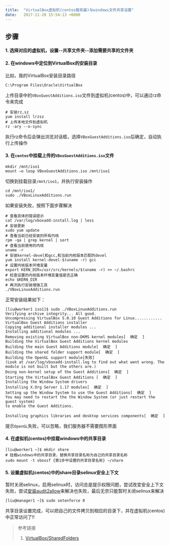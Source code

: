 ```yaml
---
title:  "VirtualBox虚拟机(centos服务器)与windows文件共享设置"
date:   2017-11-20 15:54:13 +0800
---
```


## 步骤

#### 1. 选择对应的虚拟机，设置--共享文件夹--添加需要共享的文件夹
#### 2. 在windows中定位到VirtualBox的安装目录
比如，我的VirtualBox安装目录路径
```Batchfile
C:\Program Files\Oracle\VirtualBox
```
上传目录中的`VBoxGuestAdditions.iso`文件到虚拟机(centos)中，可以通过rz命令来完成
```shell
# 安装rz,sz
yum install lrzsz
# 上传本地文件到虚拟机
rz -ary --o-sync
```
执行rz命令后会弹出浏览对话框，选择`VBoxGuestAdditions.iso`后确定，自动执行上传操作

#### 3. 在`centos`中挂载上传的`VBoxGuestAdditions.iso`文件
```shell
mkdir /mnt/iso1
mount –o loop VBoxGuestAdditions.iso /mnt/iso1
```
切换到挂载目录`/mnt/iso1`，并执行安装操作
```shell
cd /mnt/iso1/
sudo ./VBoxLinuxAdditions.run
```
如果安装失败，按照下面步骤解决
```shell
# 查看具体的错误提示
cat /var/log/vboxadd-install.log | less
# 安装更新
sudo yum update
# 查看当前已经安装的所有内核
rpm -qa | grep kernel | sort
# 查看当前使用的内核
uname -r
# 安装kernel-devel和gcc,和当前内核版本匹配的devel
yum install kernel-devel-$(uname -r) gcc
# 设置内核版本环境变量
export KERN_DIR=/usr/src/kernels/$(uname -r) >> ~/.bashrc
# 检查设置的内核版本环境变量值是否正确
echo $KERN_DIR
# 再次执行安装增强工具
./VBoxLinuxAdditions.run
```

正常安装结果如下：
```shell
[liu@worker1 iso1]$ sudo ./VBoxLinuxAdditions.run 
Verifying archive integrity... All good.
Uncompressing VirtualBox 5.0.10 Guest Additions for Linux............
VirtualBox Guest Additions installer
Copying additional installer modules ...
Installing additional modules ...
Removing existing VirtualBox non-DKMS kernel modules[  确定  ]
Building the VirtualBox Guest Additions kernel modules
Building the main Guest Additions module[  确定  ]
Building the shared folder support module[  确定  ]
Building the OpenGL support module[失败]
(Look at /var/log/vboxadd-install.log to find out what went wrong. The module is not built but the others are.)
Doing non-kernel setup of the Guest Additions[  确定  ]
Starting the VirtualBox Guest Additions [  确定  ]
Installing the Window System drivers
Installing X.Org Server 1.17 modules[  确定  ]
Setting up the Window System to use the Guest Additions[  确定  ]
You may need to restart the the Window System (or just restart the guest system)
to enable the Guest Additions.

Installing graphics libraries and desktop services components[  确定  ]
```
提示`OpenGL`失败，可以忽略，我们服务器不需要图形界面

#### 4. 在虚拟机(centos)中挂载windows中的共享目录
```shell
[liu@worker1 ~]$ mkdir share
# 挂载windows中的共享目录，替换共享目录名称为自己的共享目录名称
sudo mount -t vboxsf {第1步中设置的共享目录名称} ~/share  
```

#### 5. 设置虚拟机(centos)中的share目录selinux安全上下文
暂时关闭selinux，启用selinux时，访问总是提示权限问题，尝试改变安全上下文失败，尝试[安装audit2allow](https://github.com/cronkeep/cronkeep/wiki/Developer-Guide)来解决也失败，最后无奈只能暂时关闭selinux来解决
```shell
[liu@manager1 ~]$ sudo setenforce 0
```

共享目录设置完成，可以把自己的文件拷贝到相应的目录下，并在虚拟机(centos)中正常访问了!!

> 参考链接
> 1. [ VirtualBox/SharedFolders](https://help.ubuntu.com/community/VirtualBox/SharedFolders)
